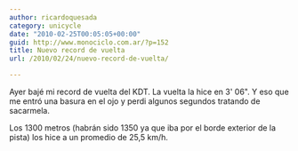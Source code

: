 ```yaml
---
author: ricardoquesada
category: unicycle
date: "2010-02-25T00:05:05+00:00"
guid: http://www.monociclo.com.ar/?p=152
title: Nuevo record de vuelta
url: /2010/02/24/nuevo-record-de-vuelta/

---
```


Ayer bajé mi record de vuelta del KDT. La vuelta la hice en 3' 06". Y eso que me
entró una basura en el ojo y perdi algunos segundos tratando de sacarmela.

Los 1300 metros (habrán sido 1350 ya que iba por el borde exterior de la pista)
los hice a un promedio de 25,5 km/h.
